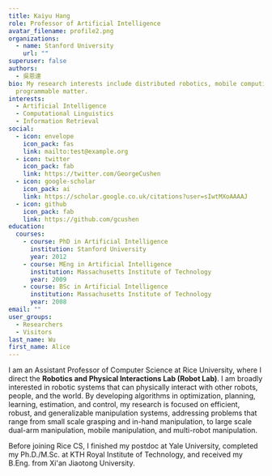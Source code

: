 ```yaml
---
title: Kaiyu Hang
role: Professor of Artificial Intelligence
avatar_filename: profile2.png
organizations:
  - name: Stanford University
    url: ""
superuser: false
authors:
  - 吳恩達
bio: My research interests include distributed robotics, mobile computing and
  programmable matter.
interests:
  - Artificial Intelligence
  - Computational Linguistics
  - Information Retrieval
social:
  - icon: envelope
    icon_pack: fas
    link: mailto:test@example.org
  - icon: twitter
    icon_pack: fab
    link: https://twitter.com/GeorgeCushen
  - icon: google-scholar
    icon_pack: ai
    link: https://scholar.google.co.uk/citations?user=sIwtMXoAAAAJ
  - icon: github
    icon_pack: fab
    link: https://github.com/gcushen
education:
  courses:
    - course: PhD in Artificial Intelligence
      institution: Stanford University
      year: 2012
    - course: MEng in Artificial Intelligence
      institution: Massachusetts Institute of Technology
      year: 2009
    - course: BSc in Artificial Intelligence
      institution: Massachusetts Institute of Technology
      year: 2008
email: ""
user_groups:
  - Researchers
  - Visitors
last_name: Wu
first_name: Alice
---
```



I am an Assistant Professor of Computer Science at Rice University, where I direct the **Robotics and Physical Interactions Lab (Robot Lab)**. I am broadly interested in robotic systems that can physically interact with other robots, people, and the world. By developing algorithms in optimization, planning, learning, estimation, and control, my research is focused on efficient, robust, and generalizable manipulation systems, addressing problems that range from small scale grasping and in-hand manipulation, to large scale dual-arm manipulation, mobile manipulation, and multi-robot manipulation.

Before joining Rice CS, I finished my postdoc at Yale University, completed my Ph.D./M.Sc. at KTH Royal Institute of Technology, and received my B.Eng. from Xi'an Jiaotong University.